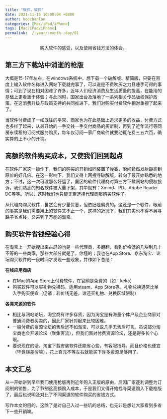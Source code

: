 ```yaml
---
title: "软件，软件"
date: 2021-11-15 10:08:04 +0800
author: hoochanlon
categories: [Mac/iPad/iPhone]
tags: [Mac/iPad/iPhone]
permalink:  /:year/:month-:day/01
---
```


<p style="text-align:center">购入软件的感受，以及使用省钱方法的体会。</p> <!-- more -->

## 第三方下载站中消逝的枪版

大概是15-17年左右，在windows系统中，想下载一个破解版、精简版，只要在百度上输入软件名称进入网站下载就完事了，可以说是不费吹灰之力且唾手可得的事情；可到了现在相对困难了许多，近年人们经济消费及生活质量的提高，在能用的基础上更看重于体验；与此同时，国家出台及落地了一系列相关作品版权保护政策。在这消费升级与政策支持的共同推进下，我们对购买付费软件相对重视了起来了。

当软件付费成了一如既往的平常，商家也为在此基础上追求更多的收益，付费方式也多样了起来，从最开始的一手交钱一手交付商品的买断制，再到了近年流行等同房东续租的订阅式服务购买，每年仅订阅一家厂商软件就要动辄花费三五六百，确实算的上不小的开销。

## 高额的软件购买成本，又使我们回到起点

在软件厂家这一操作下，我们的购买的开销如同装置了弹簧，瞬间猛然发射蹦高到原价的好几倍。在这一影响下，我们又得上网搜寻破解版，转向了最开始熟悉的地方；不过，这一次可没那么好运了，国区的软件代理商对第三方下载网站的侵权投诉，我们熟悉的知名软件被大量下架，其中就有：Xmind、PD、Adobe Reader DC等等。所以，这时我们也只能无奈选择代理商那购买软件了。

从代理商购买软件，虽然会有少量优惠，但依旧是偏贵的。这还是一个软件，眼前的事实是我们需要用上的软件又不止一个，这样的近况下，我们其实也不得不另寻路子省点钱，又来到了万能的淘宝。

## 购买软件省钱经验心得

在淘宝上一开始搜出来占屏的也是一些代理商，多翻翻，看到价格低的几块到几十不等的一些商家，那些大部分就是了，你懂的；我也在App Store、京东淘宝、论坛购买软件的一段时间才发现一些现象，并作如下总结：

**在线应用商店**

* 在Mac的App Store上付费软件，在官网是免费的（如：keka）
* 购买软件可以买礼物兑换码，适用steam、App Store等。礼物兑换通常比单入手购买便宜（促销；若价钱无差，谁还买礼物、兑换区域限制）

**各类来源的软件**

* 相比与网站论坛，淘宝商有许多存货，因为淘宝是有海量个体户及企业商家对普通消费者买卖的，因此厂家针对起来比较困难。
* 一般付费的资源论坛的售后远不如淘宝，可以说几乎无售后可言。虽说部分淘宝商也会开设论坛（聚集客流），但我们面对付费资源论坛，还是得多长个心眼。
* 要说现在的话，淘宝下载安装软件还能省心些，有客服指导，而且价格也便宜（毕竟赚差价嘛），花上百元不等左右就能买下许多资源足够用了。

## 本文汇总

从一开始讲到早年我们使用枪版再到近年购入正版的原由，后因厂家逐利调整为订阅制的销售，为了节制这高额购入成本，于是我们又得开始找寻渠道购入下载枪版了，最后也说明及对比了不同渠道的软件购买的省钱方式。

写作本文的目的，这除了是对自己入过一些坑的总结，也无非是想让大家看到多省下一些开销嘛。
